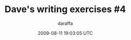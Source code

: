 ---
title: 'Dave''s writing exercises #4'
posts: 7
hash: 'TVAOGuC5'
author: 'daraffa'
date: 2009-08-11 19:03:05 UTC
sources:
  - https://tokipona.yahoogroups.narkive.com/TVAOGuC5
---